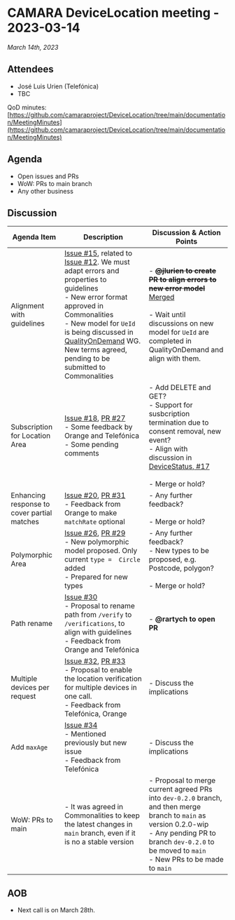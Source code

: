 # CAMARA DeviceLocation meeting - 2023-03-14

*March 14th, 2023*

## Attendees

* José Luis Urien (Telefónica)
* TBC



QoD minutes: [https://github.com/camaraproject/DeviceLocation/tree/main/documentation/MeetingMinutes](https://github.com/camaraproject/DeviceLocation/tree/main/documentation/MeetingMinutes)

## Agenda

* Open issues and PRs
* WoW: PRs to main branch
* Any other business

## Discussion

| Agenda Item | Description | Discussion & Action Points |
| ----------- | ----------- | ------------ |
| Alignment with guidelines | [Issue #15](https://github.com/camaraproject/DeviceLocation/issues/15), related to [Issue #12](https://github.com/camaraproject/DeviceLocation/issues/12). We must adapt errors and properties to guidelines<br> - New error format approved in Commonalities<br> - New model for `UeId` is being discussed in [QualityOnDemand](https://github.com/camaraproject/QualityOnDemand) WG. New terms agreed, pending to be submitted to Commonalities | - ~~**@jlurien to create PR to align errors to new error model**~~ [Merged](https://github.com/camaraproject/DeviceLocation/pull/28) <br><br>- Wait until discussions on new model for `UeId` are completed in QualityOnDemand and align with them. |
| Subscription for Location Area | [Issue #18](https://github.com/camaraproject/DeviceLocation/issues/18), [PR #27](https://github.com/camaraproject/DeviceLocation/pull/27)<br> - Some feedback by Orange and Telefónica<br> - Some pending comments  | - Add DELETE and GET?<br> - Support for susbcription termination due to consent removal, new event?<br> - Align with discussion in  [DeviceStatus, #17](https://github.com/camaraproject/DeviceLocation/pull/27)<br><br> - Merge or hold? |
| Enhancing response to cover partial matches | [Issue #20](https://github.com/camaraproject/DeviceLocation/issues/20), [PR #31](https://github.com/camaraproject/DeviceLocation/pull/31)<br> - Feedback from Orange to make `matchRate` optional | - Any further feedback?<br><br> - Merge or hold? |
| Polymorphic Area | [Issue #26](https://github.com/camaraproject/DeviceLocation/issues/26), [PR #29](https://github.com/camaraproject/DeviceLocation/pull/29)<br> - New polymorphic model proposed. Only current `type =  Circle` added<br> - Prepared for new types |  - Any further feedback?<br> - New types to be proposed, e.g. Postcode, polygon?<br><br> - Merge or hold?  |
| Path rename | [Issue #30](https://github.com/camaraproject/DeviceLocation/issues/30)<br> - Proposal to rename path from `/verify` to `/verifications`, to align with guidelines<br> - Feedback from Orange and Telefónica | - **@rartych to open PR**  |
| Multiple devices per request | [Issue #32](https://github.com/camaraproject/DeviceLocation/issues/32), [PR #33](https://github.com/camaraproject/DeviceLocation/pull/33)<br> - Proposal to enable the location verification for multiple devices in one call.<br> - Feedback from Telefónica, Orange | - Discuss the implications |
| Add `maxAge` | [Issue #34](https://github.com/camaraproject/DeviceLocation/issues/34)<br> - Mentioned previously but new issue<br> - Feedback from Telefónica | - Discuss the implications |
| WoW: PRs to main | - It was agreed in Commonalities to keep the latest changes in `main` branch, even if it is no a stable version<br> | - Proposal to merge current agreed PRs into `dev-0.2.0` branch, and then merge branch to `main` as version 0.2.0-wip<br> - Any pending PR to branch `dev-0.2.0` to be moved to `main`<br> - New PRs to be made to `main`


## AOB

* Next call is on March 28th.